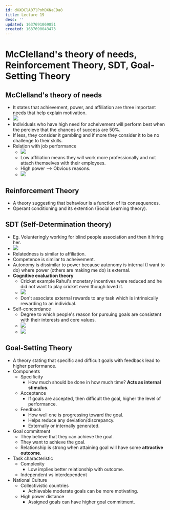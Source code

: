 ```yaml
---
id: dXXDClA07lPohDXNaCDa8
title: Lecture 19
desc: ''
updated: 1637691069851
created: 1637690043473
---
```


# McClelland's theory of needs, Reinforcement Theory, SDT, Goal-Setting Theory

## McClelland's theory of needs
* It states that achievement, power, and affiliation are three important needs that help explain motivation.
* ![](/assets/images/2021-11-23-23-27-54.png)
* Individuals who have high need for acheivement will perform best when the percieve that the chances of success are 50%.
* If less, they consider it gambling and if more they consider it to be no challenge to their skills.
* Relation with job performance
    * ![](/assets/images/2021-11-23-23-31-01.png)
    * Low affiliation means they will work more professionally and not attach themselves with their employees.
    * High power --> Obvious reasons.
    * ![](/assets/images/2021-11-23-23-32-57.png)

## Reinforcement Theory
* A theory suggesting that behaviour is a function of its consequences.
* Operant conditioning and its extention (Social Learning theory).

## SDT (Self-Determination theory)
* Eg. Volunteringly working for blind people association and then it hiring her.
* ![](/assets/images/2021-11-23-23-37-38.png)
* Relatedness is similar to affiliation.
* Competence is similar to acheivement.
* Autonomy is dissimilar to power because autonomy is internal (I want to do) where power (others are making me do) is external.
* **Cognitive evaluation theory**
    * Cricket example Rahul's monetary incentives were reduced and he did not want to play cricket even though loved it.
    *  ![](/assets/images/2021-11-23-23-44-18.png)
    * Don't associate external rewards to any task which is intrinsically rewarding to an individual.
* Self-concordance
    * Degree to which people's reason for pursuing goals are consistent with their interests and core values.
    * ![](/assets/images/2021-11-23-23-57-07.png)
    * ![](/assets/images/2021-11-23-23-58-14.png)

## Goal-Setting Theory
* A theory stating that specific and difficult goals with feedback lead to higher performance.
* Components
    * Specificity
        * How much should be done in how much time? **Acts as internal stimulus.**
    * Acceptance
        * If goals are accepted, then difficult the goal, higher the level of performance.
    * Feedback
        * How well one is progressing toward the goal.
        * Helps reduce any deviation/discrepancy.
        * Externally or internally generated.
* Goal commitment
    * They believe that they can achieve the goal.
    * They want to achieve the goal.
    * Relationship is strong when attaining goal will have some **attractive outcome**.
* Task characteristic
    * Complexity
        * Low implies better relationship with outcome.
    * Independent vs interdependent
* National Culture
    * Collectivistic countries
        * Achievable moderate goals can be more motivating.
    * High power distance
        * Assigned goals can have higher goal commitment.
